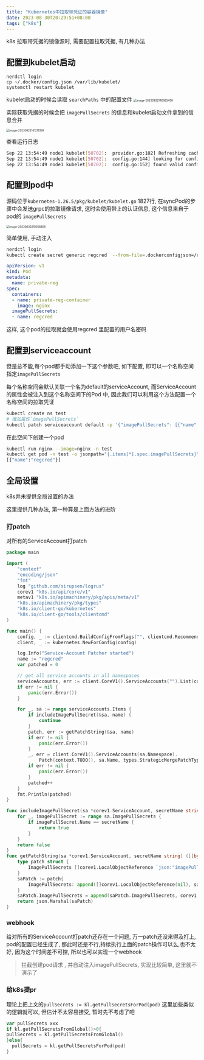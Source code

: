 ```yaml
---
title: "Kubernetes中拉取带凭证的容器镜像"
date: 2023-08-30T20:29:51+08:00
tags: ["k8s"]
---
```


k8s 拉取带凭据的镜像源时, 需要配置拉取凭据, 有几种办法

## 配置到kubelet启动

```
nerdctl login
cp ~/.docker/config.json /var/lib/kubelet/
systemctl restart kubelet
```
kubelet启动的时候会读取 `searchPaths` 中的配置文件
<img src="http://inksnw.asuscomm.com:3001/blog/Kubernetes中拉取带凭证的容器镜像_35eee10da3d183008a977cff24752a25.png" alt="image-20230922140925408" style="zoom:50%;" />

实际获取凭据的时候会把 `imagePullSecrets` 的信息和kubelet启动文件拿到的信息合并

<img src="http://inksnw.asuscomm.com:3001/blog/Kubernetes中拉取带凭证的容器镜像_00a60edd332da84e96262bb2f6f00a76.png" alt="image-20230922141216159" style="zoom:50%;" />

查看运行日志

```bash
Sep 22 13:54:49 node1 kubelet[50702]:  provider.go:102] Refreshing cache for provider: *credentialprovider.defaultDockerConfigProvider
Sep 22 13:54:49 node1 kubelet[50702]:  config.go:144] looking for config.json at /var/lib/kubelet/config.json
Sep 22 13:54:49 node1 kubelet[50702]:  config.go:152] found valid config.json at /var/lib/kubelet/config.json
```



## 配置到pod中

源码位于`kubernetes-1.26.5/pkg/kubelet/kubelet.go` 1827行, 在syncPod的步骤中会发送grpc的拉取镜像请求, 这时会使用带上的认证信息, 这个信息来自于pod的 `imagePullSecrets`

<img src="http://inksnw.asuscomm.com:3001/blog/Kubernetes中拉取带凭证的容器镜像_9b829e648e5360c9a165c4b5f6f58034.png" alt="image-20230830210358808" style="zoom:50%;" />

简单使用, 手动注入

```bash
nerdctl login 
kubectl create secret generic regcred  --from-file=.dockerconfigjson=/root/.docker/config.json --type=kubernetes.io/dockerconfigjson
```

```yaml
apiVersion: v1
kind: Pod
metadata:
  name: private-reg
spec:
  containers:
  - name: private-reg-container
    image: nginx
  imagePullSecrets:
  - name: regcred
```

这样, 这个pod的拉取就会使用regcred 里配置的用户名密码

## 配置到serviceaccount

但是总不能,每个pod都手动添加一下这个参数吧, 如下配置, 即可以一个名称空间指定`imagePullSecrets`

每个名称空间会默认关联一个名为default的serviceAccount, 而ServiceAccount 的属性会被注入到这个名称空间下的Pod 中, 因此我们可以利用这个方法配置一个名称空间的拉取凭证

```bash
kubectl create ns test
# 增加属性`imagePullSecrets`
kubectl patch serviceaccount default -p '{"imagePullSecrets": [{"name": "regcred"}]}' -n test
```

在此空间下创建一个pod

```bash
kubectl run nginx --image=nginx -n test
kubectl get pod -n test -o jsonpath="{.items[*].spec.imagePullSecrets}"
[{"name":"regcred"}]
```

## 全局设置

k8s并未提供全局设置的办法

这里提供几种办法, 第一种算是上面方法的进阶

### 打patch

对所有的ServiceAccount打patch

```go
package main

import (
	"context"
	"encoding/json"
	"fmt"
	log "github.com/sirupsen/logrus"
	corev1 "k8s.io/api/core/v1"
	metav1 "k8s.io/apimachinery/pkg/apis/meta/v1"
	"k8s.io/apimachinery/pkg/types"
	"k8s.io/client-go/kubernetes"
	"k8s.io/client-go/tools/clientcmd"
)

func main() {
	config, _ := clientcmd.BuildConfigFromFlags("", clientcmd.RecommendedHomeFile)
	client, _ := kubernetes.NewForConfig(config)

	log.Info("Service-Account Patcher started")
	name := "regcred"
	var patched = 0

	// get all service accounts in all namespaces
	serviceAccounts, err := client.CoreV1().ServiceAccounts("").List(context.TODO(), metav1.ListOptions{})
	if err != nil {
		panic(err.Error())
	}

	for _, sa := range serviceAccounts.Items {
		if includeImagePullSecret(&sa, name) {
			continue
		}
		patch, err := getPatchString(&sa, name)
		if err != nil {
			panic(err.Error())
		}
		_, err = client.CoreV1().ServiceAccounts(sa.Namespace).
			Patch(context.TODO(), sa.Name, types.StrategicMergePatchType, patch, metav1.PatchOptions{})
		if err != nil {
			panic(err.Error())
		}
		patched++
	}
	fmt.Println(patched)
}

func includeImagePullSecret(sa *corev1.ServiceAccount, secretName string) bool {
	for _, imagePullSecret := range sa.ImagePullSecrets {
		if imagePullSecret.Name == secretName {
			return true
		}
	}
	return false
}
func getPatchString(sa *corev1.ServiceAccount, secretName string) ([]byte, error) {
	type patch struct {
		ImagePullSecrets []corev1.LocalObjectReference `json:"imagePullSecrets,omitempty"`
	}
	saPatch := patch{
		ImagePullSecrets: append([]corev1.LocalObjectReference(nil), sa.ImagePullSecrets...),
	}
	saPatch.ImagePullSecrets = append(saPatch.ImagePullSecrets, corev1.LocalObjectReference{Name: secretName})
	return json.Marshal(saPatch)
}
```

### webhook

给对所有的ServiceAccount打patch还存在一个问题, 万一patch还没来得及打上, pod的配置已经生成了, 那此时还是不行,持续执行上面的patch操作可以么,也不太好, 因为这个时间差不可控,  所以也可以实现一个webhook

> 拦截创建pod请求 , 并自动注入imagePullSecrets, 实现比较简单, 这里就不演示了

### 给k8s提pr

理论上把上文的`pullSecrets := kl.getPullSecretsForPod(pod)` 这里加些类似的逻辑就可以, 但估计不太容易接受, 暂时先不考虑了吧

```go
var pullSecrets xxx
if kl.getPullSecretsFromGlobal()>0{
pullSecrets = kl.getPullSecretsFromGlobal()
}else{
  pullSecrets = kl.getPullSecretsForPod(pod)
}
```

